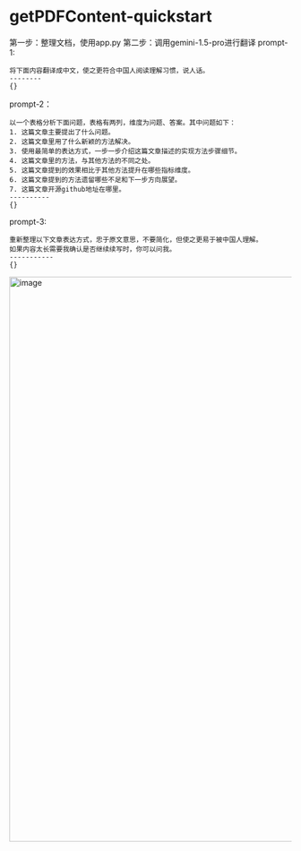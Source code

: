 # getPDFContent-quickstart
第一步：整理文档，使用app.py
第二步：调用gemini-1.5-pro进行翻译
prompt-1:
```
将下面内容翻译成中文，使之更符合中国人阅读理解习惯，说人话。
--------
{}
```

prompt-2：
```
以一个表格分析下面问题，表格有两列，维度为问题、答案。其中问题如下：
1. 这篇文章主要提出了什么问题。
2. 这篇文章里用了什么新颖的方法解决。
3. 使用最简单的表达方式，一步一步介绍这篇文章描述的实现方法步骤细节。
4. 这篇文章里的方法，与其他方法的不同之处。
5. 这篇文章提到的效果相比于其他方法提升在哪些指标维度。
6. 这篇文章提到的方法遗留哪些不足和下一步方向展望。
7. 这篇文章开源github地址在哪里。
----------
{}
```

prompt-3:
```
重新整理以下文章表达方式，忠于原文意思，不要简化，但使之更易于被中国人理解。
如果内容太长需要我确认是否继续续写时，你可以问我。
-----------
{}
```

<img width="1009" alt="image" src="https://github.com/zgimszhd61/getPDFContent-quickstart/assets/114722053/77eed1c1-41c9-491b-ace2-cc932df6e79c">

